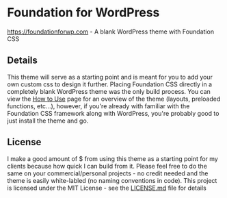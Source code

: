 # Foundation for WordPress
<a href="https://foundationforwp.com/using-foundation-css-wordpress-theme/">https://foundationforwp.com</a> - A blank WordPress theme with Foundation CSS

## Details
This theme will serve as a starting point and is meant for you to add your own custom css to design it further. Placing Foundation CSS directly in a completely blank WordPress theme was the only build process.
You can view the <a href="https://foundationforwp.com/using-foundation-css-wordpress-theme/">How to Use</a> page for an overview of the theme (layouts, preloaded functions, etc...), however, if you're already with familiar with the Foundation CSS framework along with WordPress, you're probably good to just install the theme and go.

## License
I make a good amount of $ from using this theme as a starting point for my clients because how quick I can build from it. Please feel free to do the same on your commercial/personal projects - no credit needed and the theme is easily white-labled (no naming conventions in code).
This project is licensed under the MIT License - see the [LICENSE.md](LICENSE.md) file for details
